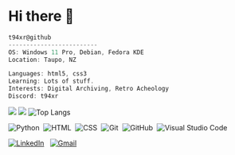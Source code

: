 # Hi there 👋

```csharp
t94xr@github
-------------------------
OS: Windows 11 Pro, Debian, Fedora KDE
Location: Taupo, NZ

Languages: html5, css3
Learning: Lots of stuff.
Interests: Digital Archiving, Retro Acheology
Discord: t94xr
```
![](https://github-readme-stats.vercel.app/api?username=t94xr) ![](https://github-readme-streak-stats.herokuapp.com/?user=t94xr)
![Top Langs](https://github-readme-stats.vercel.app/api/top-langs/?username=t94xr&layout=compact)

![Python](https://img.shields.io/badge/-Python-05122A?style=flat&logo=python)&nbsp;
![HTML](https://img.shields.io/badge/-HTML-05122A?style=flat&logo=HTML5)&nbsp;
![CSS](https://img.shields.io/badge/-CSS-05122A?style=flat&logo=CSS3&logoColor=1572B6)&nbsp;
![Git](https://img.shields.io/badge/-Git-05122A?style=flat&logo=git)&nbsp;
![GitHub](https://img.shields.io/badge/-GitHub-05122A?style=flat&logo=github)&nbsp;
![Visual Studio Code](https://img.shields.io/badge/-Visual%20Studio%20Code-05122A?style=flat&logo=visual-studio-code&logoColor=007ACC)&nbsp;

<a href="https://www.linkedin.com/in/cameron-walker-nz/"><img alt="LinkedIn" src="https://img.shields.io/badge/linkedin%20-%230077B5.svg?&style=flat&logo=linkedin&logoColor=white"/></a> &nbsp;
<a href="mailto:me@cameronwalker.nz"><img alt="Gmail" src="https://img.shields.io/badge/Gmail-D14836?style=flat&logo=gmail&logoColor=white" /></a> &nbsp;




